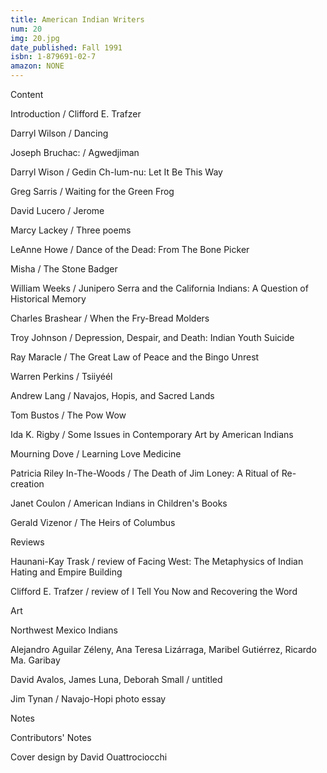 ```yaml
---
title: American Indian Writers
num: 20
img: 20.jpg
date_published: Fall 1991
isbn: 1-879691-02-7
amazon: NONE
---
```


Content

Introduction / Clifford E. Trafzer

Darryl Wilson / Dancing

Joseph Bruchac: / Agwedjiman

Darryl Wison / Gedin Ch-lum-nu: Let It Be This Way

Greg Sarris / Waiting for the Green Frog

David Lucero / Jerome

Marcy Lackey / Three poems

LeAnne Howe / Dance of the Dead: From The Bone Picker

Misha / The Stone Badger

William Weeks / Junipero Serra and the California Indians: A Question of Historical Memory

Charles Brashear / When the Fry-Bread Molders

Troy Johnson / Depression, Despair, and Death: Indian Youth Suicide

Ray Maracle / The Great Law of Peace and the Bingo Unrest

Warren Perkins / Tsiiyéél

Andrew Lang / Navajos, Hopis, and Sacred Lands

Tom Bustos / The Pow Wow

Ida K. Rigby / Some Issues in Contemporary Art by American Indians

Mourning Dove / Learning Love Medicine

Patricia Riley In-The-Woods / The Death of Jim Loney: A Ritual of Re-creation

Janet Coulon / American Indians in Children's Books

Gerald Vizenor / The Heirs of Columbus

Reviews

Haunani-Kay Trask / review of Facing West: The Metaphysics of Indian Hating and Empire Building

Clifford E. Trafzer / review of I Tell You Now and Recovering the Word

Art

Northwest Mexico Indians

Alejandro Aguilar Zéleny, Ana Teresa Lizárraga, Maribel Gutiérrez, Ricardo Ma. Garibay

David Avalos, James Luna, Deborah Small / untitled

Jim Tynan / Navajo-Hopi photo essay

Notes

Contributors' Notes

Cover design by David Ouattrociocchi

